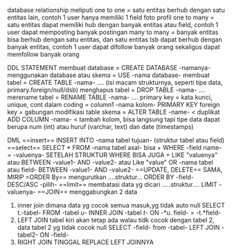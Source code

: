 database relationship meliputi
one to one = satu entitas berhub dengan satu entitas lain, contoh 1 user hanya memiliki 1 field foto profil
one to many = satu entitas dapat memiliki hub dengan banyak entitas atau field, contoh 1 user dapat memposting banyak postingan
many to many = banyak entitas bisa berhub dengan satu entitas, dan satu entitas tsb dapat berhub dengan banyak entitas, contoh 1 user dapat difollow banyak orang sekaligus dapat memfollow banyak orang

DDL STATEMENT
membuat database = CREATE DATABASE -namanya-
menggunakan database atau skema = USE -nama database-
membuat tabel = CREATE TABLE -nama- .... (isi macam strukturnya, seperti tipe data, primary.foreign/null/dsb)
menghapus tabel = DROP TABLE -nama- ....
merename tabel = RENAME TABLE -nama- ....
primary key = kata kunci, unique, cont dalam coding = column1 -nama kolom- PRIMARY KEY
foreign key = gabungan
modifikasi table skema = ALTER TABLE -name- < duplikat
ADD COLUMN -nama- < tambah kolom, bisa langsung tapi
tipe data dapat berupa num (int) atau huruf (varchar, text) dan date (timestamps)

DML
==insert==
INSERT INTO -nama tabel tujuan- (struktur tabel atau field)
==select==
SELECT * FROM -nama tabel asal- 
bisa + WHERE -field name- = -valuenya-
SETELAH STRUKTUR WHERE BISA JUGA + LIKE "valuenya" atau BETWEEN -value1- AND -value2- atau Like "value" OR -nama tabel atau field- BETWEEN -value1- AND -value2-
==UPDATE, DELETE== SAMA, MIRIP
=ORDER By== mengurutkan
....struktur... ORDER BY -field- DESC/ASC -pilih-
==limit== membatasi data yg dicari
.....struktur.... LIMIT -valuenya-
==JOIN==
menggabungkan 2 data
1. inner join dimana data yg cocok semua masuk,yg tidak auto null
SELECT t.-tabel- FROM -tabel *u*- INNER JOIN  -tabel *t*- ON -*u. field- = -t.*field-
2. LEFT JOIN tabel kiri akan tetap ada walau tidk cocok dengan tabel 2, data tabel 2 yg tidak cocok null
SELECT -field- from -tabel- LEFT JOIN -tabel2- ON -field-
3. RIGHT JOIN TINGGAL REPLACE LEFT JOINNYA
